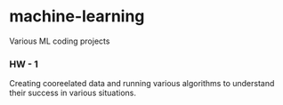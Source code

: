 # machine-learning
Various ML coding projects

### HW - 1
Creating cooreelated data and running various algorithms to understand their success in various situations. 
